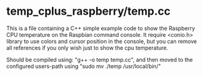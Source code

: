 # temp_cplus_raspberry/temp.cc
This is a file containing a C++ simple example code to show the Raspberry CPU temperature on the Raspbian command console.
It require <conio.h> library to use colors and cursor position in the console, but you can remove all references if you only wish just to show the cpu temperature.

Should be compiled using: "g++ -o temp temp.cc", and then moved to the configured users-path using "sudo mv ./temp /usr/local/bin/"
